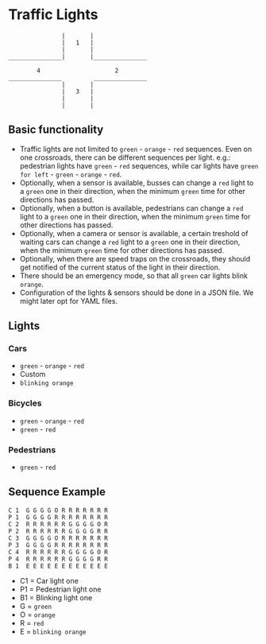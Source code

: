 Traffic Lights
=======================================

```
               |       |
               |   1   |
               |       |
_______________|       |_______________

        4                     2
_______________         _______________
               |       |
               |   3   |
               |       |
               |       |
```


Basic functionality
---------------------------------------

- Traffic lights are not limited to `green` - `orange` - `red` sequences. Even on one crossroads, there can be different sequences per light. e.g.: pedestrian lights have `green` - `red` sequences, while car lights have `green for left` - `green` - `orange` - `red`.
- Optionally, when a sensor is available, busses can change a `red` light to a `green` one in their direction, when the minimum `green` time for other directions has passed.
- Optionally, when a button is available, pedestrians can change a `red` light to a `green` one in their direction, when the minimum `green` time for other directions has passed.
- Optionally, when a camera or sensor is available, a certain treshold of waiting cars can change a `red` light to a `green` one in their direction, when the minimum `green` time for other directions has passed.
- Optionally, when there are speed traps on the crossroads, they should get notified of the current status of the light in their direction.
- There should be an emergency mode, so that all `green` car lights blink `orange`.
- Configuration of the lights & sensors should be done in a JSON file. We might later opt for YAML files.


Lights
---------------------------------------

### Cars
- `green` - `orange` - `red`
- Custom
- `blinking orange`

### Bicycles
- `green` - `orange` - `red`
- `green` - `red`

### Pedestrians
- `green` - `red`


Sequence Example
---------------------------------------

```
C 1  G G G G O R R R R R R R
P 1  G G G G R R R R R R R R
C 2  R R R R R R G G G G O R
P 2  R R R R R R G G G G R R
C 3  G G G G O R R R R R R R
P 3  G G G G R R R R R R R R
C 4  R R R R R R G G G G O R
P 4  R R R R R R G G G G R R
B 1  E E E E E E E E E E E E
```
- C1 = Car light one
- P1 = Pedestrian light one
- B1 = Blinking light one
- G = `green`
- O = `orange`
- R = `red`
- E = `blinking orange`
